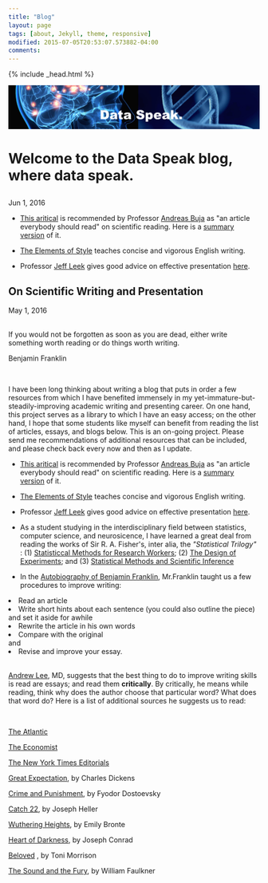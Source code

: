 ```yaml
---
title: "Blog"
layout: page
tags: [about, Jekyll, theme, responsive]
modified: 2015-07-05T20:53:07.573882-04:00
comments:
---
```

{% include _head.html %}

![x](/images/data_speak.jpg)
<br />

# Welcome to the Data Speak blog, where data speak.

## 

Jun 1, 2016

- [This aritical](/files/doc/scientific_writing.pdf) is recommended by Professor [Andreas Buja](http://www-stat.wharton.upenn.edu/~buja) as "an article everybody should read" on scientific reading. Here is a [summary version](/files/doc/summary.pdf) of it. 

- [The Elements of Style](/files/doc/Style.pdf) teaches concise and vigorous English writing.

- Professor [Jeff Leek](http://jtleek.com) gives good advice on effective presentation [here](/files/doc/Presentation_Leek.pdf).


## On Scientific Writing and Presentation

May 1, 2016

<br>
If you would not be forgotten as soon as you are dead, either write something worth reading or do things worth writing.

<br/>

Benjamin Franklin

<br/>

I have been long thinking about writing a blog that puts in order a few resources from which I have benefited immensely in my yet-immature-but-steadily-improving academic writing and presenting career. On one hand, this project serves as a library to which I have an easy access; on the other hand, I hope that some students like myself can benefit from reading the list of articles, essays, and blogs below. This is an on-going project. Please send me recommendations of additional resources that can be included, and please check back every now and then as I update.

- [This aritical](/files/doc/scientific_writing.pdf) is recommended by Professor [Andreas Buja](http://www-stat.wharton.upenn.edu/~buja) as "an article everybody should read" on scientific reading. Here is a [summary version](/files/doc/summary.pdf) of it. 

- [The Elements of Style](/files/doc/Style.pdf) teaches concise and vigorous English writing.

- Professor [Jeff Leek](http://jtleek.com) gives good advice on effective presentation [here](/files/doc/Presentation_Leek.pdf).

- As a student studying in the interdisciplinary field between statistics, computer science, and neurosicence, I have learned a great deal from reading the works of Sir R. A. Fisher's, inter alia, the <em>"Statistical Trilogy"</em> : (1) [Statisticcal Methods for Research Workers](/files/Fisher_1.pdf); (2) [The Design of Experiments](/files/Fisher_2.pdf); and (3) [Statistical Methods and Scientific Inference](http://www.amazon.com/Statistical-Methods-Scientific-Inference-Ronald/dp/0028447409)


- In the [Autobiography of Benjamin Franklin](https://archive.org/details/autobiography00franuoft),  Mr.Franklin taught us a few procedures to improve writing:
<li> Read an article </li>
<li> Write short hints about each sentence (you could also outline the piece) and set it aside for awhile </li>
<li> Rewrite the article in his own words</li>
<li> Compare with the original</li> and
<li> Revise and improve your essay.</li>

<br />

[Andrew Lee](http://www.hopkinsmedicine.org/otolaryngology/our_team/residents_fellows.html), MD, suggests that the best thing to do to improve writing skills is read are essays; and read them <b>critically</b>. By critically, he means while reading, think why does the author choose that particular word? What does that word do? Here is a list of additional sources he suggests us to read:

<br />

[The Atlantic](http://www.theatlantic.com)

[The Economist](http://www.economist.com) 

[The New York Times Editorials](http://topics.nytimes.com/top/opinion/editorialsandoped/editorials/index.html)

[Great Expectation](/files/Great_Expectations.pdf), by Charles Dickens

[Crime and Punishment](/files/Crime_and_Punishment.pdf), by Fyodor Dostoevsky 

[Catch 22](/files/Catch_22.pdf), by Joseph Heller 

[Wuthering Heights](/files/Wuthering_Heights.pdf), by Emily Bronte

[Heart of Darkness](/files/Heart_of_Darkness.pdf), by Joseph Conrad

[Beloved](/files/Beloved.pdf) <a href="{{ site.baseurl }}"></a>, by Toni Morrison

[The Sound and the Fury](/files/The_sound_and_the_fury.pdf), by William Faulkner
